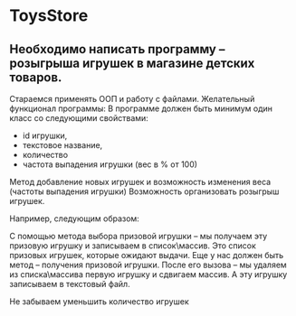 # ToysStore

## Необходимо написать программу – розыгрыша игрушек в магазине детских товаров.

Стараемся применять ООП и работу с файлами.
Желательный функционал программы:
В программе должен быть минимум один класс со следующими свойствами:
- id игрушки,
- текстовое название,
- количество
- частота выпадения игрушки (вес в % от 100)
 
Метод добавление новых игрушек и возможность изменения веса (частоты выпадения игрушки)
Возможность организовать розыгрыш игрушек.

Например, следующим образом:

С помощью метода выбора призовой игрушки – мы получаем эту призовую игрушку и записываем в список\массив.
Это список призовых игрушек, которые ожидают выдачи.
Еще у нас должен быть метод – получения призовой игрушки.
После его вызова – мы удаляем из списка\массива первую игрушку и сдвигаем массив. А эту игрушку записываем в текстовый файл.

Не забываем уменьшить количество игрушек

